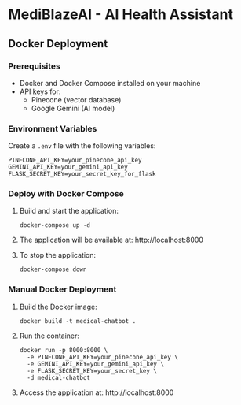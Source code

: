 # MediBlazeAI - AI Health Assistant

## Docker Deployment

### Prerequisites

- Docker and Docker Compose installed on your machine
- API keys for:
  - Pinecone (vector database)
  - Google Gemini (AI model)

### Environment Variables

Create a `.env` file with the following variables:

```
PINECONE_API_KEY=your_pinecone_api_key
GEMINI_API_KEY=your_gemini_api_key
FLASK_SECRET_KEY=your_secret_key_for_flask
```

### Deploy with Docker Compose

1. Build and start the application:

   ```
   docker-compose up -d
   ```

2. The application will be available at: http://localhost:8000

3. To stop the application:
   ```
   docker-compose down
   ```

### Manual Docker Deployment

1. Build the Docker image:

   ```
   docker build -t medical-chatbot .
   ```

2. Run the container:

   ```
   docker run -p 8000:8000 \
     -e PINECONE_API_KEY=your_pinecone_api_key \
     -e GEMINI_API_KEY=your_gemini_api_key \
     -e FLASK_SECRET_KEY=your_secret_key \
     -d medical-chatbot
   ```

3. Access the application at: http://localhost:8000
